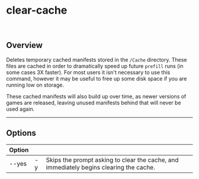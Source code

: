 # clear-cache

<div data-cli-player="../casts/clear-cache.cast" data-rows=6></div>
<br>

## Overview
Deletes temporary cached manifests stored in the `/Cache` directory.
These files are cached in order to dramatically speed up future `prefill` runs (in some cases 3X faster).
For most users it isn't necessary to use this command, however it may be useful to free up some disk space if you are running low on storage.

These cached manifests will also build up over time, as newer versions of games are released, leaving unused manifests behind that will never be used again.

-----

## Options

| Option      |     |      |
| ----------- | --- | ---  |
| --yes       | -y  | Skips the prompt asking to clear the cache, and immediately begins clearing the cache.     |